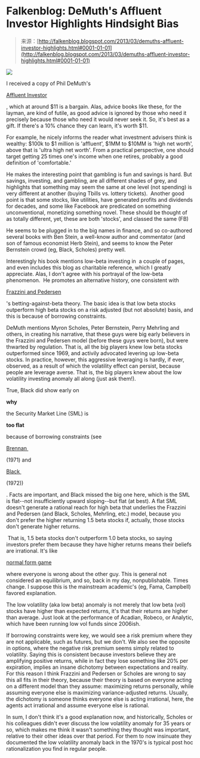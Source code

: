 <!--yml
category: 未分类
date: 2024-05-12 20:08:00
-->

# Falkenblog: DeMuth's Affluent Investor Highlights Hindsight Bias

> 来源：[http://falkenblog.blogspot.com/2013/03/demuths-affluent-investor-highlights.html#0001-01-01](http://falkenblog.blogspot.com/2013/03/demuths-affluent-investor-highlights.html#0001-01-01)

[![](img/29bb608a2445c8633f883e0c21997045.png)](https://blogger.googleusercontent.com/img/b/R29vZ2xl/AVvXsEgKPdTuWncSkLMA39mNPt8d2fci6tWCU9oiTPxzcWTOeYLSGQVLg0EC7d9OHTlBvpNuEqezFIdCLFeqLVY4e7emQbhM1DvNWuZmk_TUoT3MYepsCy1a3wcEXieF26FNQXlvCkM5Sg/s1600/Affluent-Investor.jpg)

I received a copy of Phil DeMuth's

[Affluent Investor](http://www.phildemuth.com/the-affluent-investor-financial-advice-to-grow-and-protect-your-wealth)

, which at around $11 is a bargain. Alas, advice books like these, for the layman, are kind of futile, as good advice is ignored by those who need it precisely because those who need it would never seek it. So, it's best as a gift. If there's a 10% chance they can learn, it's worth $11.

For example, he nicely informs the reader what investment advisers think is wealthy: $100k to $1 million is 'affluent', $1MM to $10MM is 'high net worth', above that is 'ultra high net worth'. From a practical perspective, one should target getting 25 times one's income when one retires, probably a good definition of 'comfortable.'

He makes the interesting point that gambling is fun and savings is hard. But savings, investing, and gambling, are all different shades of grey, and highlights that something may seem the same at one level (not spending) is very different at another (buying Tbills vs. lottery tickets).  Another good point is that some stocks, like utilities, have generated profits and dividends for decades, and some like Facebook are predicated on something unconventional, monetizing something novel. These should be thought of as totally different, yet, these are both 'stocks', and classed the same (FB)

He seems to be plugged in to the big names in finance, and so co-authored several books with Ben Stein, a well-know author and commentator (and son of famous economist Herb Stein), and seems to know the Peter Bernstein crowd (eg, Black, Scholes) pretty well.

Interestingly his book mentions low-beta investing in  a couple of pages, and even includes this blog as charitable reference, which I greatly appreciate. Alas, I don't agree with his portrayal of the low-beta phenomenon.  He promotes an alternative history, one consistent with

[Frazzini and Pedersen](http://pages.stern.nyu.edu/~lpederse/papers/BettingAgainstBeta.pdf)

's betting-against-beta theory. The basic idea is that low beta stocks outperform high beta stocks on a risk adjusted (but not absolute) basis, and this is because of borrowing constraints.

DeMuth mentions Myron Scholes, Peter Bernstein, Perry Mehrling and others, in creating his narrative, that these guys were big early believers in the Frazzini and Pedersen model (before these guys were born), but were thwarted by regulation. That is, all the big players knew low beta stocks outperformed since 1969, and activily advocated levering up low-beta stocks. In practice, however, this aggressive leveraging is hardly, if ever, observed, as a result of which the volatility effect can persist, because people are leverage averse. That is, the big players knew about the low volatility investing anomaly all along (just ask them!).

True, Black did show early on

**why**

the Security Market Line (SML) is

**too flat**

because of borrowing constraints (see

[Brennan ](http://journals.cambridge.org/action/displayAbstract;jsessionid=23619C14C0378B6FAE6C8A8EDA148912.journals?fromPage=online&aid=6321368)

(1971) and 

[Black ](http://homepage.univie.ac.at/youchang.wu/black_1972.pdf)

(1972))

. Facts are important, and Black missed the big one here, which is the SML is flat--not insufficiently upward sloping--but flat (at best). A flat SML doesn't generate a rational reach for high beta that underlies the Frazzini and Pedersen (and Black, Scholes, Mehrling, etc.) model, because you don't prefer the higher returning 1.5 beta stocks if, actually, those stocks don't generate higher returns.

 That is, 1.5 beta stocks don't outperform 1.0 beta stocks, so saying investors prefer them because they have higher returns means their beliefs are irrational. It's like

[normal form game](http://en.wikipedia.org/wiki/Normal-form_game)

where everyone is wrong about the other guy. This is general not considered an equilibrium, and so, back in my day, nonpublishable. Times change. I suppose this is the mainstream academic's (eg, Fama, Campbell) favored explanation.

The low volatility (aka low beta) anomaly is not merely that low beta (vol) stocks have higher than expected returns, it's that their returns are higher than average. Just look at the performance of Acadian, Robeco, or Analytic, which have been running low vol funds since 2006ish.

If borrowing constraints were key, we would see a risk premium where they are not applicable, such as futures, but we don't. We also see the opposite in options, where the negative risk premium seems simply related to volatility. Saying this is consistent because investors believe they are amplifying positive returns, while in fact they lose something like 20% per expiration, implies an insane dichotomy between expectations and reality. For this reason I think Frazzini and Pedersen or Scholes are wrong to say this all fits in their theory, because their theory is based on everyone acting on a different model than they assume: maximizing returns personally, while assuming everyone else is maximizing variance-adjusted returns. Usually, the dichotomy is someone thinks everyone else is acting irrational, here, the agents act irrational and assume everyone else is rational.

In sum, I don't think it's a good explanation now, and historically, Scholes or his colleagues didn't ever discuss the low volatility anomaly for 35 years or so, which makes me think it wasn't something they thought was important, relative to their other ideas over that period. For them to now insinuate they documented the low volatility anomaly back in the 1970's is typical post hoc rationalization you find in regular people.